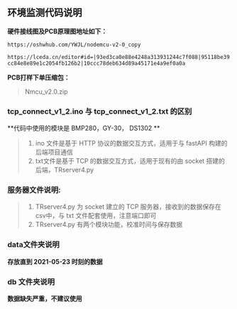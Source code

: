 ## 环境监测代码说明

**硬件接线图及PCB原理图地址如下：**

```https://oshwhub.com/YWJL/nodemcu-v2-0_copy```

```https://lceda.cn/editor#id=|93ed3ca0e88e4248a313931244c7f088|95118be39cc84e8e89e1c2054fb126b2|10ccc78deb634d89a45171e4a9ef0a0a```

**PCB打样下单压缩包：**

> Nmcu_v2.0.zip



### tcp_connect_v1_2.ino 与 tcp_connect_v1_2.txt 的区别

**代码中使用的模块是 BMP280，GY-30， DS1302 **

> 1. ino 文件是基于 HTTP 协议的数据交互方式，适用于与 fastAPI 构建的后端项目通信
> 2. txt文件是基于 TCP 的数据交互方式，适用于现有的由 socket 搭建的后端，TRserver4.py 

### 服务器文件说明:

> 1. TRserver4.py 为 socket 建立的 TCP 服务器，接收到的数据保存在csv中，与 txt 文件配套使用，注意端口即可
> 2. TRserver4.py 有两个模块功能，校准时间与保存数据

### data文件夹说明

**存放直到 2021-05-23 时刻的数据**

### db 文件夹说明

**数据缺失严重，不建议使用**

